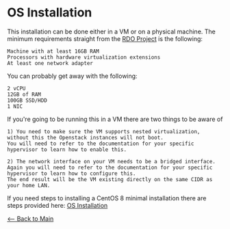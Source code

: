 # OS Installation

This installation can be done either in a VM or on a physical machine.
The minimum requirements straight from the [RDO Project](https://www.rdoproject.org/install/packstack/) is the following:
```
Machine with at least 16GB RAM
Processors with hardware virtualization extensions
At least one network adapter
```
You can probably get away with the following:
```
2 vCPU
12GB of RAM
100GB SSD/HDD
1 NIC
```
If you're going to be running this in a VM there are two things to be aware of
```
1) You need to make sure the VM supports nested virtualization, without this the Openstack instances will not boot.
You will need to refer to the documentation for your specific hypervisor to learn how to enable this.

2) The network interface on your VM needs to be a bridged interface.
Again you will need to refer to the documentation for your specific hypervisor to learn how to configure this.
The end result will be the VM existing directly on the same CIDR as your home LAN.
```

If you need steps to installing a CentOS 8 minimal installation there are steps provided here:
[OS Installation](os_install.md)

[<-- Back to Main](../README.md)